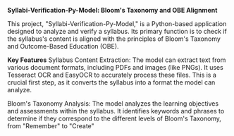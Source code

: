 **Syllabi-Verification-Py-Model: Bloom's Taxonomy and OBE Alignment**

This project, "Syllabi-Verification-Py-Model," is a Python-based application designed to analyze and verify a syllabus. Its primary function is to check if the syllabus's content is aligned with the principles of Bloom's Taxonomy and Outcome-Based Education (OBE).  

**Key Features**
Syllabus Content Extraction: The model can extract text from various document formats, including PDFs and images (like PNGs). It uses Tesseract OCR and EasyOCR to accurately process these files. This is a crucial first step, as it converts the syllabus into a format the model can analyze.

Bloom's Taxonomy Analysis: The model analyzes the learning objectives and assessments within the syllabus. It identifies keywords and phrases to determine if they correspond to the different levels of Bloom's Taxonomy, from "Remember" to "Create"

